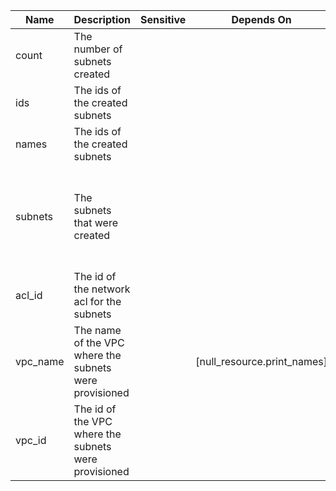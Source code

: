 Name     | Description                                            | Sensitive | Depends On                  | Value
-------- | ------------------------------------------------------ | --------- | --------------------------- | -------------------------------------------------------------------------------------------------------------------
count    | The number of subnets created                          |           |                             | length(local.subnet_output[*].id)
ids      | The ids of the created subnets                         |           |                             | local.subnet_output[*].id
names    | The ids of the created subnets                         |           |                             | local.subnet_output[*].name
subnets  | The subnets that were created                          |           |                             | [<br>for subnet in local.subnet_output:<br>{<br>id = subnet.id<br>zone = subnet.zone<br>label = var.label<br>}<br>]
acl_id   | The id of the network acl for the subnets              |           |                             | local.use_data<br>? data.ibm_is_subnet.vpc_subnet[0].network_acl<br>: ibm_is_network_acl.subnet_acl[0].id
vpc_name | The name of the VPC where the subnets were provisioned |           | [null_resource.print_names] | var.vpc_name
vpc_id   | The id of the VPC where the subnets were provisioned   |           |                             | data.ibm_is_vpc.vpc.id